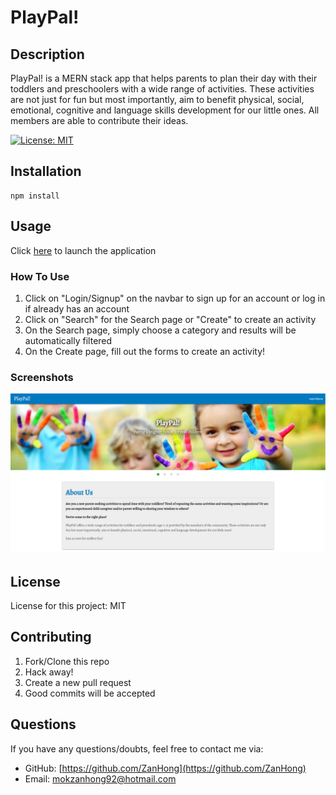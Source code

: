 # PlayPal!
## Description

PlayPal! is a MERN stack app that helps parents to plan their day with their toddlers and preschoolers with a wide range of activities. These activities are not just for fun but most importantly, aim to benefit physical, social, emotional, cognitive and language skills development for our little ones. All members are able to contribute their ideas.

[![License: MIT](https://img.shields.io/badge/License-MIT-yellow.svg)](https://opensource.org/licenses/MIT)


## Installation

```
npm install
```

## Usage

Click [here](https://playpal2020.herokuapp.com/) to launch the application

### How To Use
1. Click on "Login/Signup" on the navbar to sign up for an account or log in if already has an account
2. Click on "Search" for the Search page or "Create" to create an activity
3. On the Search page, simply choose a category and results will be automatically filtered
4. On the Create page, fill out the forms to create an activity!

### Screenshots
![homepage screenshot](./client/public/assets/images/homepage-screenshot.PNG)

## License

License for this project: MIT

## Contributing

1. Fork/Clone this repo
2. Hack away!
3. Create a new pull request
4. Good commits will be accepted


## Questions

If you have any questions/doubts, feel free to contact me via:
* GitHub: [https://github.com/ZanHong](https://github.com/ZanHong)
* Email: [mokzanhong92@hotmail.com](mailto:mokzanhong92@hotmail.com)
